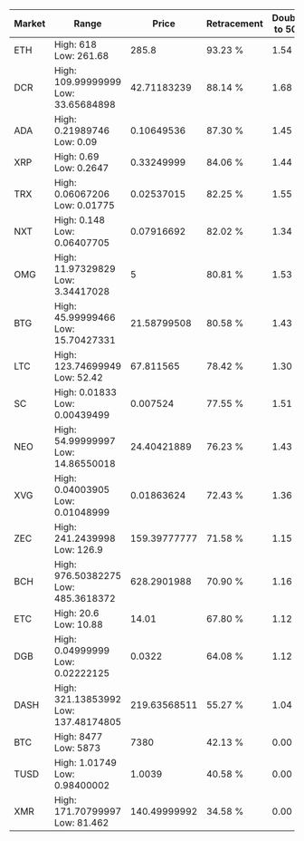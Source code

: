 | Market | Range | Price| Retracement | Doubles to 50% |
| --- | --- | --- | --- | --- |
| ETH | High: 618<br />Low: 261.68 | 285.8 | 93.23 % | 1.54 |
| DCR | High: 109.99999999<br />Low: 33.65684898 | 42.71183239 | 88.14 % | 1.68 |
| ADA | High: 0.21989746<br />Low: 0.09 | 0.10649536 | 87.30 % | 1.45 |
| XRP | High: 0.69<br />Low: 0.2647 | 0.33249999 | 84.06 % | 1.44 |
| TRX | High: 0.06067206<br />Low: 0.01775 | 0.02537015 | 82.25 % | 1.55 |
| NXT | High: 0.148<br />Low: 0.06407705 | 0.07916692 | 82.02 % | 1.34 |
| OMG | High: 11.97329829<br />Low: 3.34417028 | 5 | 80.81 % | 1.53 |
| BTG | High: 45.99999466<br />Low: 15.70427331 | 21.58799508 | 80.58 % | 1.43 |
| LTC | High: 123.74699949<br />Low: 52.42 | 67.811565 | 78.42 % | 1.30 |
| SC | High: 0.01833<br />Low: 0.00439499 | 0.007524 | 77.55 % | 1.51 |
| NEO | High: 54.99999997<br />Low: 14.86550018 | 24.40421889 | 76.23 % | 1.43 |
| XVG | High: 0.04003905<br />Low: 0.01048999 | 0.01863624 | 72.43 % | 1.36 |
| ZEC | High: 241.2439998<br />Low: 126.9 | 159.39777777 | 71.58 % | 1.15 |
| BCH | High: 976.50382275<br />Low: 485.3618372 | 628.2901988 | 70.90 % | 1.16 |
| ETC | High: 20.6<br />Low: 10.88 | 14.01 | 67.80 % | 1.12 |
| DGB | High: 0.04999999<br />Low: 0.02222125 | 0.0322 | 64.08 % | 1.12 |
| DASH | High: 321.13853992<br />Low: 137.48174805 | 219.63568511 | 55.27 % | 1.04 |
| BTC | High: 8477<br />Low: 5873 | 7380 | 42.13 % | 0.00 |
| TUSD | High: 1.01749<br />Low: 0.98400002 | 1.0039 | 40.58 % | 0.00 |
| XMR | High: 171.70799997<br />Low: 81.462 | 140.49999992 | 34.58 % | 0.00 |
